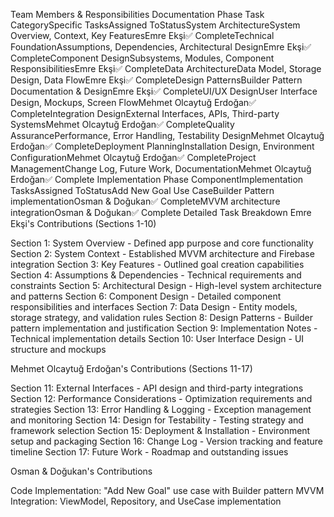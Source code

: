 Team Members & Responsibilities
Documentation Phase
Task CategorySpecific TasksAssigned ToStatusSystem ArchitectureSystem Overview, Context, Key FeaturesEmre Ekşi✅ CompleteTechnical FoundationAssumptions, Dependencies, Architectural DesignEmre Ekşi✅ CompleteComponent DesignSubsystems, Modules, Component ResponsibilitiesEmre Ekşi✅ CompleteData ArchitectureData Model, Storage Design, Data FlowEmre Ekşi✅ CompleteDesign PatternsBuilder Pattern Documentation & DesignEmre Ekşi✅ CompleteUI/UX DesignUser Interface Design, Mockups, Screen FlowMehmet Olcaytuğ Erdoğan✅ CompleteIntegration DesignExternal Interfaces, APIs, Third-party SystemsMehmet Olcaytuğ Erdoğan✅ CompleteQuality AssurancePerformance, Error Handling, Testability DesignMehmet Olcaytuğ Erdoğan✅ CompleteDeployment PlanningInstallation Design, Environment ConfigurationMehmet Olcaytuğ Erdoğan✅ CompleteProject ManagementChange Log, Future Work, DocumentationMehmet Olcaytuğ Erdoğan✅ Complete
Implementation Phase
ComponentImplementation TasksAssigned ToStatusAdd New Goal Use CaseBuilder Pattern implementationOsman & Doğukan✅ CompleteMVVM architecture integrationOsman & Doğukan✅ Complete
Detailed Task Breakdown
Emre Ekşi's Contributions (Sections 1-10)

Section 1: System Overview - Defined app purpose and core functionality
Section 2: System Context - Established MVVM architecture and Firebase integration
Section 3: Key Features - Outlined goal creation capabilities
Section 4: Assumptions & Dependencies - Technical requirements and constraints
Section 5: Architectural Design - High-level system architecture and patterns
Section 6: Component Design - Detailed component responsibilities and interfaces
Section 7: Data Design - Entity models, storage strategy, and validation rules
Section 8: Design Patterns - Builder pattern implementation and justification
Section 9: Implementation Notes - Technical implementation details
Section 10: User Interface Design - UI structure and mockups

Mehmet Olcaytuğ Erdoğan's Contributions (Sections 11-17)

Section 11: External Interfaces - API design and third-party integrations
Section 12: Performance Considerations - Optimization requirements and strategies
Section 13: Error Handling & Logging - Exception management and monitoring
Section 14: Design for Testability - Testing strategy and framework selection
Section 15: Deployment & Installation - Environment setup and packaging
Section 16: Change Log - Version tracking and feature timeline
Section 17: Future Work - Roadmap and outstanding issues

Osman & Doğukan's Contributions

Code Implementation: "Add New Goal" use case with Builder pattern
MVVM Integration: ViewModel, Repository, and UseCase implementation